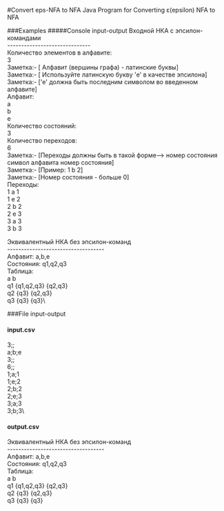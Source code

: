 #Convert eps-NFA to NFA
Java Program for Converting ε(epsilon) NFA to NFA

###Examples
#####Console input-output
Входной НКА с эпсилон-командами \
------------------------------\
Количество элементов в алфавите: \
3 \
Заметка:- [ Алфавит (вершины графа) - латинские буквы]\
Заметка:- [ Используйте латинскую букву 'e' в качестве эпсилона]\
Заметка:- ['e' должна быть последним символом во введенном алфавите]\
Алфавит:\
a\
b\
e\
Количество состояний:\
3\
Количество переходов:\
6\
Заметка:- [Переходы должны быть в такой форме--> номер состояния   символ алфавита   номер состояния]\
Заметка:- [Пример: 1 b 2]\
Заметка:- [Номер состояния - больше 0]\
Переходы:\
1 a 1\
1 e 2\
2 b 2\
2 e 3\
3 a 3\
3 b 3

Эквивалентный НКА без эпсилон-команд\
-----------------------------------\
Алфавит: a,b,e\
Состояния: q1,q2,q3\
Таблица:\
        a       b\
q1  {q1,q2,q3}   {q2,q3}\
q2        {q3}   {q2,q3}\
q3        {q3}      {q3}\

###File input-output
#### input.csv
3;;\
a;b;e\
3;;\
6;;\
1;a;1\
1;e;2\
2;b;2\
2;e;3\
3;a;3\
3;b;3\
#### output.csv
Эквивалентный НКА без эпсилон-команд\
-----------------------------------\
Алфавит: a,b,e\
Состояния: q1,q2,q3\
Таблица:\
         a         b\
q1  {q1,q2,q3}   {q2,q3}\
q2        {q3}   {q2,q3}\
q3        {q3}      {q3}







